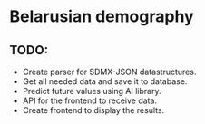 # Belarusian demography
## TODO:
- Create parser for SDMX-JSON datastructures.
- Get all needed data and save it to database.
- Predict future values using AI library.
- API for the frontend to receive data.
- Create frontend to display the results.